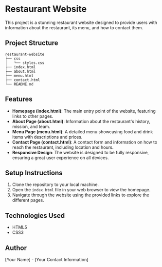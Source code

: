 # Restaurant Website

This project is a stunning restaurant website designed to provide users with information about the restaurant, its menu, and how to contact them.

## Project Structure

```
restaurant-website
├── css
│   └── styles.css
├── index.html
├── about.html
├── menu.html
├── contact.html
└── README.md
```

## Features

- **Homepage (index.html)**: The main entry point of the website, featuring links to other pages.
- **About Page (about.html)**: Information about the restaurant's history, mission, and team.
- **Menu Page (menu.html)**: A detailed menu showcasing food and drink items with descriptions and prices.
- **Contact Page (contact.html)**: A contact form and information on how to reach the restaurant, including location and hours.
- **Responsive Design**: The website is designed to be fully responsive, ensuring a great user experience on all devices.

## Setup Instructions

1. Clone the repository to your local machine.
2. Open the `index.html` file in your web browser to view the homepage.
3. Navigate through the website using the provided links to explore the different pages.

## Technologies Used

- HTML5
- CSS3

## Author

[Your Name] - [Your Contact Information]